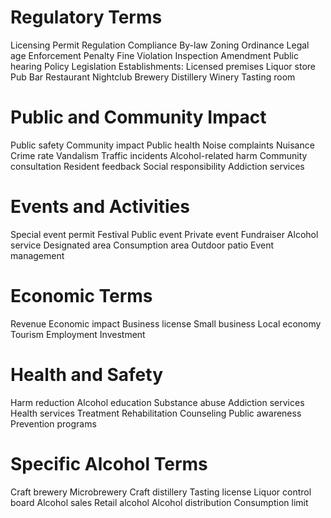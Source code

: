 # Regulatory Terms
Licensing
Permit
Regulation
Compliance
By-law
Zoning
Ordinance
Legal age
Enforcement
Penalty
Fine
Violation
Inspection
Amendment
Public hearing
Policy
Legislation
Establishments:
Licensed premises
Liquor store
Pub
Bar
Restaurant
Nightclub
Brewery
Distillery
Winery
Tasting room
# Public and Community Impact
Public safety
Community impact
Public health
Noise complaints
Nuisance
Crime rate
Vandalism
Traffic incidents
Alcohol-related harm
Community consultation
Resident feedback
Social responsibility
Addiction services
# Events and Activities
Special event permit
Festival
Public event
Private event
Fundraiser
Alcohol service
Designated area
Consumption area
Outdoor patio
Event management
# Economic Terms
Revenue
Economic impact
Business license
Small business
Local economy
Tourism
Employment
Investment
# Health and Safety
Harm reduction
Alcohol education
Substance abuse
Addiction services
Health services
Treatment
Rehabilitation
Counseling
Public awareness
Prevention programs
# Specific Alcohol Terms
Craft brewery
Microbrewery
Craft distillery
Tasting license
Liquor control board
Alcohol sales
Retail alcohol
Alcohol distribution
Consumption limit
